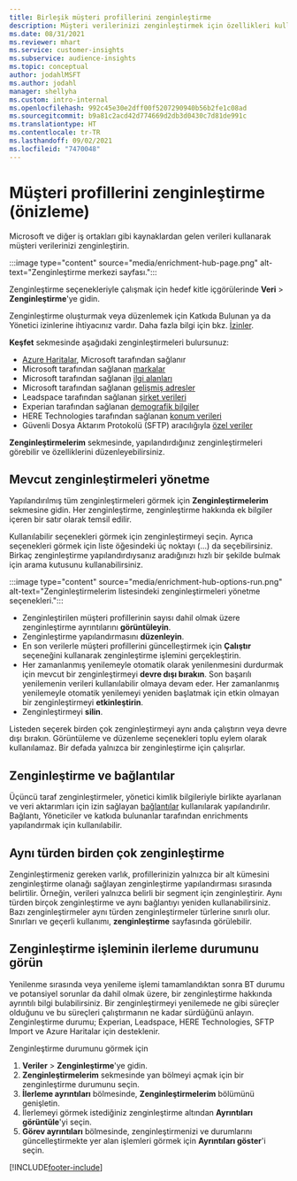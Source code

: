 ```yaml
---
title: Birleşik müşteri profillerini zenginleştirme
description: Müşteri verilerinizi zenginleştirmek için özellikleri kullanın.
ms.date: 08/31/2021
ms.reviewer: mhart
ms.service: customer-insights
ms.subservice: audience-insights
ms.topic: conceptual
author: jodahlMSFT
ms.author: jodahl
manager: shellyha
ms.custom: intro-internal
ms.openlocfilehash: 992c45e30e2dff00f5207290940b56b2fe1c08ad
ms.sourcegitcommit: b9a81c2acd42d774669d2db3d0430c7d81de991c
ms.translationtype: HT
ms.contentlocale: tr-TR
ms.lasthandoff: 09/02/2021
ms.locfileid: "7470048"
---
```

# <a name="enrichment-for-customer-profiles-preview"></a>Müşteri profillerini zenginleştirme (önizleme)

Microsoft ve diğer iş ortakları gibi kaynaklardan gelen verileri kullanarak müşteri verilerinizi zenginleştirin.

:::image type="content" source="media/enrichment-hub-page.png" alt-text="Zenginleştirme merkezi sayfası.":::

Zenginleştirme seçenekleriyle çalışmak için hedef kitle içgörülerinde **Veri** > **Zenginleştirme**'ye gidin.  

Zenginleştirme oluşturmak veya düzenlemek için Katkıda Bulunan ya da Yönetici izinlerine ihtiyacınız vardır. Daha fazla bilgi için bkz. [İzinler](permissions.md).

**Keşfet** sekmesinde aşağıdaki zenginleştirmeleri bulursunuz:

- [Azure Haritalar](enrichment-azure-maps.md), Microsoft tarafından sağlanır
- Microsoft tarafından sağlanan [markalar](enrichment-microsoft.md)
- Microsoft tarafından sağlanan [ilgi alanları](enrichment-microsoft.md)
- Microsoft tarafından sağlanan [gelişmiş adresler](enrichment-enhanced-addresses.md)
- Leadspace tarafından sağlanan [şirket verileri](enrichment-leadspace.md)
- Experian tarafından sağlanan [demografik bilgiler](enrichment-experian.md)
- HERE Technologies tarafından sağlanan [konum verileri](enrichment-here.md)
- Güvenli Dosya Aktarım Protokolü (SFTP) aracılığıyla [özel veriler](enrichment-SFTP-custom-import.md)

**Zenginleştirmelerim** sekmesinde, yapılandırdığınız zenginleştirmeleri görebilir ve özelliklerini düzenleyebilirsiniz.

## <a name="manage-existing-enrichments"></a>Mevcut zenginleştirmeleri yönetme

Yapılandırılmış tüm zenginleştirmeleri görmek için **Zenginleştirmelerim** sekmesine gidin. Her zenginleştirme, zenginleştirme hakkında ek bilgiler içeren bir satır olarak temsil edilir.

Kullanılabilir seçenekleri görmek için zenginleştirmeyi seçin. Ayrıca seçenekleri görmek için liste öğesindeki üç noktayı (...) da seçebilirsiniz. Birkaç zenginleştirme yapılandırdıysanız aradığınızı hızlı bir şekilde bulmak için arama kutusunu kullanabilirsiniz.

:::image type="content" source="media/enrichment-hub-options-run.png" alt-text="Zenginleştirmelerim listesindeki zenginleştirmeleri yönetme seçenekleri.":::

- Zenginleştirilen müşteri profillerinin sayısı dahil olmak üzere zenginleştirme ayrıntılarını **görüntüleyin**.
- Zenginleştirme yapılandırmasını **düzenleyin**.
- En son verilerle müşteri profillerini güncelleştirmek için **Çalıştır** seçeneğini kullanarak zenginleştirme işlemini gerçekleştirin.
- Her zamanlanmış yenilemeyle otomatik olarak yenilenmesini durdurmak için mevcut bir zenginleştirmeyi **devre dışı bırakın**. Son başarılı yenilemenin verileri kullanılabilir olmaya devam eder. Her zamanlanmış yenilemeyle otomatik yenilemeyi yeniden başlatmak için etkin olmayan bir zenginleştirmeyi **etkinleştirin**.
- Zenginleştirmeyi **silin**.

Listeden seçerek birden çok zenginleştirmeyi aynı anda çalıştırın veya devre dışı bırakın. Görüntüleme ve düzenleme seçenekleri toplu eylem olarak kullanılamaz. Bir defada yalnızca bir zenginleştirme için çalışırlar.

## <a name="enrichments-and-connections"></a>Zenginleştirme ve bağlantılar

Üçüncü taraf zenginleştirmeler, yönetici kimlik bilgileriyle birlikte ayarlanan ve veri aktarımları için izin sağlayan [bağlantılar](connections.md) kullanılarak yapılandırılır. Bağlantı, Yöneticiler ve katkıda bulunanlar tarafından enrichments yapılandırmak için kullanılabilir.  

## <a name="multiple-enrichments-of-the-same-type"></a>Aynı türden birden çok zenginleştirme

Zenginleştirmeniz gereken varlık, profillerinizin yalnızca bir alt kümesini zenginleştirme olanağı sağlayan zenginleştirme yapılandırması sırasında belirtilir. Örneğin, verileri yalnızca belirli bir segment için zenginleştirir. Aynı türden birçok zenginleştirme ve aynı bağlantıyı yeniden kullanabilirsiniz. Bazı zenginleştirmeler aynı türden zenginleştirmeler türlerine sınırlı olur. Sınırları ve geçerli kullanımı, **zenginleştirme** sayfasında görülebilir.

## <a name="see-the-progress-of-the-enrichment-process"></a>Zenginleştirme işleminin ilerleme durumunu görün

Yenilenme sırasında veya yenileme işlemi tamamlandıktan sonra BT durumu ve potansiyel sorunlar da dahil olmak üzere, bir zenginleştirme hakkında ayrıntılı bilgi bulabilirsiniz. Bir zenginleştirmeyi yenilemede ne gibi süreçler olduğunu ve bu süreçleri çalıştırmanın ne kadar sürdüğünü anlayın. Zenginleştirme durumu; Experian, Leadspace, HERE Technologies, SFTP Import ve Azure Haritalar için desteklenir.

Zenginleştirme durumunu görmek için

1. **Veriler** > **Zenginleştirme**'ye gidin. 
1. **Zenginleştirmelerim** sekmesinde yan bölmeyi açmak için bir zenginleştirme durumunu seçin. 
1. **İlerleme ayrıntıları** bölmesinde, **Zenginleştirmelerim** bölümünü genişletin. 
1. İlerlemeyi görmek istediğiniz zenginleştirme altından **Ayrıntıları görüntüle**'yi seçin. 
1. **Görev ayrıntıları** bölmesinde, zenginleştirmenizi ve durumlarını güncelleştirmekte yer alan işlemleri görmek için **Ayrıntıları göster**'i seçin. 

[!INCLUDE[footer-include](../includes/footer-banner.md)]
